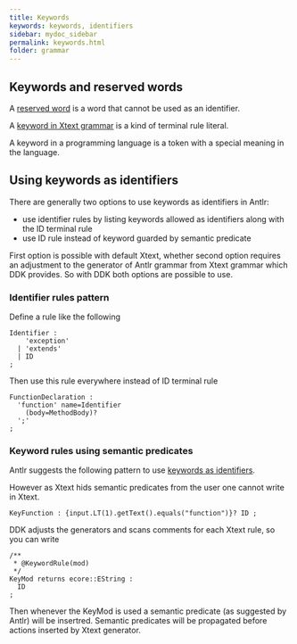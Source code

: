 ```yaml
---
title: Keywords
keywords: keywords, identifiers
sidebar: mydoc_sidebar
permalink: keywords.html
folder: grammar
---
```


## Keywords and reserved words

A [reserved word](https://en.wikipedia.org/wiki/Reserved_word) is a word that cannot be used as an identifier.

A [keyword in Xtext grammar](https://www.eclipse.org/Xtext/documentation/301_grammarlanguage.html#keywords) is a kind of terminal rule literal.

A keyword in a programming language is a token with a special meaning in the language.

## Using keywords as identifiers

There are generally two options to use keywords as identifiers in Antlr:
- use identifier rules by listing keywords allowed as identifiers along with the ID terminal rule
- use ID rule instead of keyword guarded by semantic predicate

First option is possible with default Xtext, whether second option requires an adjustment to the generator of Antlr grammar from Xtext grammar which DDK provides. So with DDK both options are possible to use.

### Identifier rules pattern

Define a rule like the following

```
Identifier : 
    'exception'
  | 'extends'
  | ID
;
```

Then use this rule everywhere instead of ID terminal rule

```
FunctionDeclaration :
  'function' name=Identifier
    (body=MethodBody)?
  ';'
;

```

### Keyword rules using semantic predicates

Antlr suggests the following pattern to use [keywords as identifiers](https://theantlrguy.atlassian.net/wiki/spaces/ANTLR3/pages/2687320/How+can+I+allow+keywords+as+identifiers).

However as Xtext hids semantic predicates from the user one cannot write in Xtext.
```
KeyFunction : {input.LT(1).getText().equals("function")}? ID ;
```

DDK adjusts the generators and scans comments for each Xtext rule, so you can write 

```
/**
 * @KeywordRule(mod)
 */
KeyMod returns ecore::EString :
  ID
;
```

Then whenever the KeyMod is used a semantic predicate (as suggested by Antlr) will be insertred. Semantic predicates will be propagated before actions inserted by Xtext generator.

